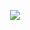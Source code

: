 

<p align="center">   <img alingn="center" src="https://profile-counter.glitch.me/im-anderson/count.svg" /></p>
